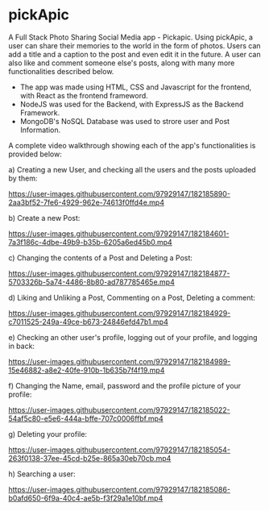 # pickApic
A Full Stack Photo Sharing Social Media app - Pickapic.
Using pickApic, a user can share their memories to the world in the form of photos. Users can add a title and a caption to the post and even edit it in the future. A user can also like and comment someone else's posts, along with many more functionalities described below.

- The app was made using HTML, CSS and Javascript for the frontend, with React as the frontend frameword. 
- NodeJS was used for the Backend, with ExpressJS as the Backend Framework.
- MongoDB's NoSQL Database was used to strore user and Post Information.


A complete video walkthrough showing each of the app's functionalities is provided below:

a) Creating a new User, and checking all the users and the posts uploaded by them:

https://user-images.githubusercontent.com/97929147/182185890-2aa3bf52-7fe6-4929-962e-74613f0ffd4e.mp4

b) Create a new Post:

https://user-images.githubusercontent.com/97929147/182184601-7a3f186c-4dbe-49b9-b35b-6205a6ed45b0.mp4

c) Changing the contents of a Post and Deleting a Post: 

https://user-images.githubusercontent.com/97929147/182184877-5703326b-5a74-4486-8b80-ad787785465e.mp4

d) Liking and Unliking a Post, Commenting on a Post, Deleting a comment: 

https://user-images.githubusercontent.com/97929147/182184929-c7011525-249a-49ce-b673-24846efd47b1.mp4

e) Checking an other user's profile, logging out of your profile, and logging in back: 

https://user-images.githubusercontent.com/97929147/182184989-15e46882-a8e2-40fe-910b-1b635b7f4f19.mp4

f) Changing the Name, email, password and the profile picture of your profile:

https://user-images.githubusercontent.com/97929147/182185022-54af5c80-e5e6-444a-bffe-707c0006ffbf.mp4

g) Deleting your profile:

https://user-images.githubusercontent.com/97929147/182185054-263f0138-37ee-45cd-b25e-865a30eb70cb.mp4

h) Searching a user: 

https://user-images.githubusercontent.com/97929147/182185086-b0afd650-6f9a-40c4-ae5b-f3f29a1e10bf.mp4

